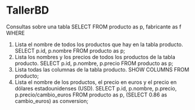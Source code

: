 # TallerBD
Consultas sobre una tabla
   SELECT
   FROM producto as p, fabricante as f
   WHERE
1. Lista el nombre de todos los productos que hay en la tabla producto.
   SELECT p.id, p.nombre
   FROM producto as p;
2. Lista los nombres y los precios de todos los productos de la tabla producto.
   SELECT p.id, p.nombre, p.precio
   FROM producto as p;
3. Lista todas las columnas de la tabla producto.
   SHOW COLUMNS
   FROM producto;
4. Lista el nombre de los productos, el precio en euros y el precio en dólares estadounidenses (USD).
   SELECT p.id, p.nombre, p.precio, p.precio/cambio_euros
   FROM producto as p, (SELECT 0.86 as cambio_euros) as conversion;

